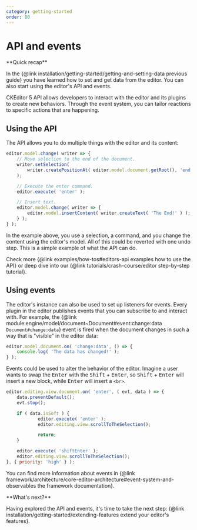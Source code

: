 ```yaml
---
category: getting-started
order: 80
---
```


# API and events

<info-box hint>
**Quick recap**

In the {@link installation/getting-started/getting-and-setting-data previous guide} you have learned how to set and get data from the editor. You can also start using the editor's API and events.
</info-box>

CKEditor 5 API allows developers to interact with the editor and its plugins to create new behaviors. Through the event system, you can tailor reactions to specific actions that are happening.

## Using the API

The API allows you to do multiple things with the editor and its content:

```js
editor.model.change( writer => {
	// Move selection to the end of the document.
	writer.setSelection(
		writer.createPositionAt( editor.model.document.getRoot(), 'end' )
	);

	// Execute the enter command.
	editor.execute( 'enter' );

	// Insert text.
	editor.model.change( writer => {
		editor.model.insertContent( writer.createText( 'The End!' ) );
	} );
} );
```

In the example above, you use a selection, a command, and you change the content using the editor's model. All of this could be reverted with one undo step. This is a simple example of what the API can do.

Check more {@link examples/how-tos#editors-api examples how to use the API} or deep dive into our {@link tutorials/crash-course/editor step-by-step tutorial}.

## Using events

The editor's instance can also be used to set up listeners for events. Every plugin in the editor publishes events that you can subscribe to and interact with. For example, the {@link module:engine/model/document~Document#event:change:data `Document#change:data`} event is fired when the document changes in such a way that is "visible" in the editor data:

```js
editor.model.document.on( 'change:data', () => {
	console.log( 'The data has changed!' );
} );
```

Events could be used to alter the behavior of the editor. Imagine a user wants to swap the <kbd>Enter</kbd> with the <kbd>Shift</kbd> + <kbd>Enter</kbd>, so <kbd>Shift</kbd> + <kbd>Enter</kbd> will insert a new block, while <kbd>Enter</kbd> will insert a `<br>`.

```js
editor.editing.view.document.on( 'enter', ( evt, data ) => {
	data.preventDefault();
	evt.stop();

	if ( data.isSoft ) {
			editor.execute( 'enter' );
			editor.editing.view.scrollToTheSelection();

			return;
	}

	editor.execute( 'shiftEnter' );
	editor.editing.view.scrollToTheSelection();
}, { priority: 'high' } );
```

You can find more information about events in {@link framework/architecture/core-editor-architecture#event-system-and-observables the framework documentation}.

<info-box hint>
**What's next?**

Having explored the API and events, it's time to take the next step: {@link installation/getting-started/extending-features extend your editor's features}.
</info-box>
